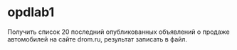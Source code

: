 # opdlab1
Получить список 20 последний опубликованных объявлений о продаже автомобилей на сайте drom.ru, результат записать в файл.
